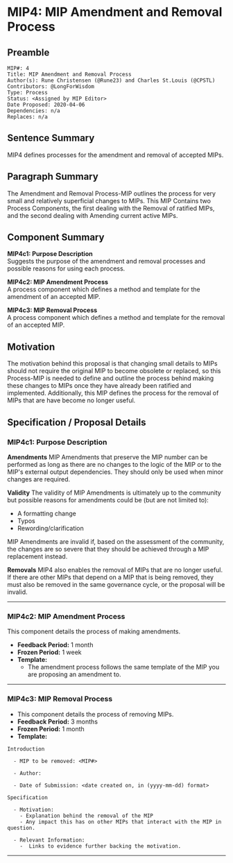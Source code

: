 # MIP4: MIP Amendment and Removal Process

## Preamble
```
MIP#: 4
Title: MIP Amendment and Removal Process
Author(s): Rune Christensen (@Rune23) and Charles St.Louis (@CPSTL)
Contributors: @LongForWisdom
Type: Process
Status: <Assigned by MIP Editor>
Date Proposed: 2020-04-06
Dependencies: n/a
Replaces: n/a
  ```

## Sentence Summary

MIP4 defines processes for the amendment and removal of accepted MIPs.

## Paragraph Summary

The Amendment and Removal Process-MIP outlines the process for very small and relatively superficial changes to MIPs. This MIP Contains two Process Components, the first dealing with the Removal of ratified MIPs, and the second dealing with Amending current active MIPs.

## Component Summary

**MIP4c1: Purpose Description**  
Suggests the purpose of the amendment and removal processes and possible reasons for using each process.

**MIP4c2: MIP Amendment Process**  
A process component which defines a method and template for the amendment of an accepted MIP.

**MIP4c3: MIP Removal Process**  
A process component which defines a method and template for the removal of an accepted MIP.

## Motivation

The motivation behind this proposal is that changing small details to MIPs should not require the original MIP to become obsolete or replaced, so this Process-MIP is needed to define and outline the process behind making these changes to MIPs once they have already been ratified and implemented. Additionally, this MIP defines the process for the removal of MIPs that are have become no longer useful.
  

## Specification / Proposal Details

### MIP4c1: Purpose Description

**Amendments**
MIP Amendments that preserve the MIP number can be performed as long as there are no changes to the logic of the MIP or to the MIP's external output dependencies. They should only be used when minor changes are required. 

**Validity**
The validity of MIP Amendments is ultimately up to the community but possible reasons for amendments could be (but are not limited to): 
-  A formatting change
-  Typos
-  Rewording/clarification

MIP Amendments are invalid if, based on the assessment of the community, the changes are so severe that they should be achieved through a MIP replacement instead.

**Removals**
MIP4 also enables the removal of MIPs that are no longer useful. If there are other MIPs that depend on a MIP that is being removed, they must also be removed in the same governance cycle, or the proposal will be invalid.
    
---
### MIP4c2: MIP Amendment Process 

 This component details the process of making amendments.
- **Feedback Period:** 1 month
- **Frozen Period:** 1 week
- **Template:**
	- The amendment process follows the same template of the MIP you are proposing an amendment to. 
    
---
### MIP4c3: MIP Removal Process 


- This component details the process of removing MIPs. 
- **Feedback Period:** 3 months
- **Frozen Period:** 1 month
- **Template:**

```
Introduction

  - MIP to be removed: <MIP#>

  - Author:

  - Date of Submission: <date created on, in (yyyy-mm-dd) format>

Specification
    
  - Motivation:
    - Explanation behind the removal of the MIP
    - Any impact this has on other MIPs that interact with the MIP in question. 

  - Relevant Information:
	-  Links to evidence further backing the motivation.
```
---

